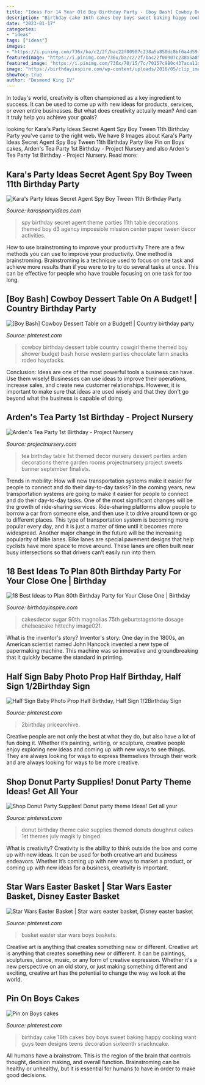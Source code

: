 ```yaml
---
title: "Ideas For 14 Year Old Boy Birthday Party - [boy Bash] Cowboy Dessert Table On A Budget!"
description: "Birthday cake 16th cakes boy boys sweet baking happy cooking want guys teen designs teens decoration sixteenth snackncake"
date: "2023-01-17"
categories:
- "ideas"
tags: ["ideas"]
images:
- "https://i.pinimg.com/736x/ba/c2/2f/bac22f00907c238a5a850dc8bf0a4d59--boy-th-birthday-birthday-cakes-for-boys.jpg"
featuredImage: "https://i.pinimg.com/736x/ba/c2/2f/bac22f00907c238a5a850dc8bf0a4d59--boy-th-birthday-birthday-cakes-for-boys.jpg"
featured_image: "https://i.pinimg.com/736x/70/15/7c/70157c980c437aca11d4e47e1d54bb6b--star-wars-easter-basket-easter-baskets.jpg"
image: "https://birthdayinspire.com/wp-content/uploads/2016/05/clip_image021-3.jpg"
ShowToc: true
author: "Desmond King IV"
---
```



In today's world, creativity is often championed as a key ingredient to success. It can be used to come up with new ideas for products, services, or even entire businesses. But what does creativity actually mean? And can it truly help you achieve your goals?

	

		
looking for Kara&#039;s Party Ideas Secret Agent Spy Boy Tween 11th Birthday Party you've came to the right web. We have 8 Images about Kara&#039;s Party Ideas Secret Agent Spy Boy Tween 11th Birthday Party like Pin on Boys cakes, Arden&#039;s Tea Party 1st Birthday - Project Nursery and also Arden&#039;s Tea Party 1st Birthday - Project Nursery. Read more:
		
    
## Kara&#039;s Party Ideas Secret Agent Spy Boy Tween 11th Birthday Party

<img loading=lazy src="https://www.karaspartyideas.com/wp-content/uploads/2013/04/eagle-view_600x1119.jpg" onerror="this.onerror=null;this.src='https://tse4.mm.bing.net/th?id=OIP.SkH_RCzV85XEJ6J8kgruGwHaN0&amp;pid=15.1';" alt="Kara&#039;s Party Ideas Secret Agent Spy Boy Tween 11th Birthday Party">

_Source: karaspartyideas.com_

>spy birthday secret agent theme parties 11th table decorations themed boy d3 agency impossible mission center paper tween decor activities. 

	

How to use brainstroming to improve your productivity
There are a few methods you can use to improve your productivity. One method is brainstroming. Brainstroming is a technique used to focus on one task and achieve more results than if you were to try to do several tasks at once. This can be effective for people who have trouble focusing on one task for too long.

    
## [Boy Bash] Cowboy Dessert Table On A Budget! | Country Birthday Party

<img loading=lazy src="https://i.pinimg.com/736x/99/70/95/99709528bf16c454c107ce9ab1f702d3.jpg" onerror="this.onerror=null;this.src='https://tse1.mm.bing.net/th?id=OIP.bDdHxYvp3KgudVBh-DhAmAHaLH&amp;pid=15.1';" alt="[Boy Bash] Cowboy Dessert Table on a Budget! | Country birthday party">

_Source: pinterest.com_

>cowboy birthday dessert table country cowgirl theme themed boy shower budget bash horse western parties chocolate farm snacks rodeo haystacks. 

	

Conclusion: Ideas are one of the most powerful tools a business can have. Use them wisely!
Businesses can use ideas to improve their operations, increase sales, and create new customer relationships. However, it is important to make sure that ideas are used wisely and that they don't go beyond what the business is capable of doing.

    
## Arden&#039;s Tea Party 1st Birthday - Project Nursery

<img loading=lazy src="https://projectnursery.com/wp-content/uploads/2013/09/Dessert-Table.jpg" onerror="this.onerror=null;this.src='https://tse1.mm.bing.net/th?id=OIP.x0nEHCbBXCh4ov12pa7sTwHaFi&amp;pid=15.1';" alt="Arden&#039;s Tea Party 1st Birthday - Project Nursery">

_Source: projectnursery.com_

>tea birthday table 1st themed decor nursery dessert parties arden decorations theme garden rooms projectnursery project sweets banner september finalists. 

	

Trends in mobility: How will new transportation systems make it easier for people to connect and do their day-to-day tasks?
In the coming years, new transportation systems are going to make it easier for people to connect and do their day-to-day tasks. One of the most significant changes will be the growth of ride-sharing services. Ride-sharing platforms allow people to borrow a car from someone else, and then use it to drive around town or go to different places. This type of transportation system is becoming more popular every day, and it is just a matter of time until it becomes more widespread.
Another major change in the future will be the increasing popularity of bike lanes. Bike lanes are special pavement designs that help cyclists have more space to move around. These lanes are often built near busy intersections so that drivers can’t easily run into them.

    
## 18 Best Ideas To Plan 80th Birthday Party For Your Close One | Birthday

<img loading=lazy src="https://birthdayinspire.com/wp-content/uploads/2016/05/clip_image021-3.jpg" onerror="this.onerror=null;this.src='https://tse1.mm.bing.net/th?id=OIP.S4_KW7JZZfcE_EnYk3uPWgHaK0&amp;pid=15.1';" alt="18 Best Ideas to Plan 80th Birthday Party for Your Close One | Birthday">

_Source: birthdayinspire.com_

>cakesdecor sugar 90th magnolias 75th geburtstagstorte dosage chelseacake hittechy image021. 

	

What is the inventor's story?
Inventor's story: One day in the 1800s, an American scientist named John Hancock invented a new type of papermaking machine. This machine was so innovative and groundbreaking that it quickly became the standard in printing.

    
## Half Sign Baby Photo Prop Half Birthday, Half Sign 1/2Birthday Sign

<img loading=lazy src="https://i.pinimg.com/736x/ca/76/05/ca7605384ba8c28b224ea7c93d0df0a7.jpg" onerror="this.onerror=null;this.src='https://tse4.mm.bing.net/th?id=OIP.WgGa-UvZIvKLZSfeIjJpZwHaLH&amp;pid=15.1';" alt="Half Sign Baby Photo Prop Half Birthday, Half Sign 1/2Birthday Sign">

_Source: pinterest.com_

>2birthday pricearchive. 

	

Creative people are not only the best at what they do, but also have a lot of fun doing it. Whether it’s painting, writing, or sculpture, creative people enjoy exploring new ideas and coming up with new ways to see things. They are always looking for ways to express themselves through their work and are always looking for ways to be more creative.

    
## Shop Donut Party Supplies! Donut Party Theme Ideas! Get All Your

<img loading=lazy src="https://i.pinimg.com/736x/d2/c0/b6/d2c0b6fb839d48bc6aafc3af1e24620c.jpg" onerror="this.onerror=null;this.src='https://tse3.mm.bing.net/th?id=OIP.uwdH8v3gvr6nT7L8_gmgTQHaLG&amp;pid=15.1';" alt="Shop Donut Party Supplies! Donut party theme Ideas! Get all your">

_Source: pinterest.com_

>donut birthday theme cake supplies themed donuts doughnut cakes 1st themes july magik ly binged. 

	

What is creativity?
Creativity is the ability to think outside the box and come up with new ideas. It can be used for both creative art and business endeavors. Whether it’s coming up with new ways to market a product, or coming up with new ideas for a business, creativity is important.

    
## Star Wars Easter Basket | Star Wars Easter Basket, Disney Easter Basket

<img loading=lazy src="https://i.pinimg.com/736x/70/15/7c/70157c980c437aca11d4e47e1d54bb6b--star-wars-easter-basket-easter-baskets.jpg" onerror="this.onerror=null;this.src='https://tse2.mm.bing.net/th?id=OIP.KlGdYdXwnGFiiKyCl6iwGwHaJ3&amp;pid=15.1';" alt="Star Wars Easter Basket | Star wars easter basket, Disney easter basket">

_Source: pinterest.com_

>basket easter star wars boys baskets. 

	

Creative art is anything that creates something new or different.
Creative art is anything that creates something new or different. It can be paintings, sculptures, dance, music, or any form of creative expression. Whether it's a new perspective on an old story, or just making something different and exciting, creative art has the potential to change the way we look at the world.

    
## Pin On Boys Cakes

<img loading=lazy src="https://i.pinimg.com/736x/ba/c2/2f/bac22f00907c238a5a850dc8bf0a4d59--boy-th-birthday-birthday-cakes-for-boys.jpg" onerror="this.onerror=null;this.src='https://tse2.mm.bing.net/th?id=OIP.i2MjMgCVjh5h882Zy3mAAwHaLV&amp;pid=15.1';" alt="Pin on Boys cakes">

_Source: pinterest.com_

>birthday cake 16th cakes boy boys sweet baking happy cooking want guys teen designs teens decoration sixteenth snackncake. 

	

All humans have a brainstrom. This is the region of the brain that controls thought, decision making, and overall function. Brainstroming can be healthy or unhealthy, but it is essential for humans to have in order to make good decisions.

